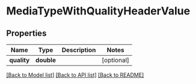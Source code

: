 # MediaTypeWithQualityHeaderValue

## Properties
Name | Type | Description | Notes
------------ | ------------- | ------------- | -------------
**quality** | **double** |  | [optional] 

[[Back to Model list]](../README.md#documentation-for-models) [[Back to API list]](../README.md#documentation-for-api-endpoints) [[Back to README]](../README.md)


